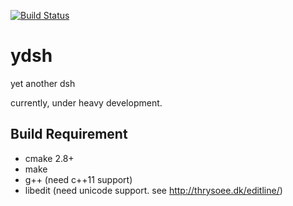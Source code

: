 [![Build Status](https://travis-ci.org/sekiguchi-nagisa/ydsh.svg?branch=master)](https://travis-ci.org/sekiguchi-nagisa/ydsh)

# ydsh
yet another dsh

currently, under heavy development.

## Build Requirement

* cmake 2.8+
* make
* g++ (need c++11 support)
* libedit (need unicode support. see http://thrysoee.dk/editline/)
